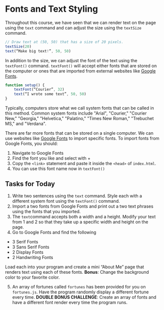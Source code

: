# Fonts and Text Styling

Throughout this course, we have seen that we can render text on the page using the `text` command and can adjust the size using the `textSize` command.

```javascript
// Draw text at (50, 50) that has a size of 20 pixels.
textSize(20)
text(“Make big text!”, 50, 50)
```

In addition to the size, we can adjust the font of the text using the `textFont()` command. `textFont()` will accept either fonts that are stored on the computer or ones that are imported from external websites like [Google Fonts](https://fonts.google.com/).

```javascript
function setup() {
	textFont(“Courier”, 32)
	text(“I wrote some text”, 50, 50)
}
```

Typically, computers store what we call system fonts that can be called in this method. Common system fonts include  "Arial", "Courier," "Courier New," "Georgia," "Helvetica," "Palatino," "Times New Roman," "Trebuchet MS," and "Verdana".

There are far more fonts that can be stored on a single computer. We can use websites like [Google Fonts](https://fonts.google.com/) to import specific fonts. To import fonts from Google Fonts, you should:

1. Navigate to Google Fonts
2. Find the font you like and select with +
3. Copy the `<link>` statement and paste it inside the `<head>` of `index.html`. 
4. You can use this font name now in `textFont()`

## Tasks for Today

1. Write two sentences using the `text` command. Style each with a different system font using the `textFont()` command. 
2. Import a two fonts from Google Fonts and print out a two text phrases using the fonts that you imported.
3. The `text`command accepts both a width and a height. Modify your text from 1 and 2 so that they take up a specific width and height on the page.
4. Go to Google Fonts and find the following
- 3 Serif Fonts
- 3 Sans Serif Fonts
- 2 Display Fonts
- 2 Handwriting Fonts

Load each into your program and create a mini “About Me” page that renders text using each of these fonts. **Bonus**: Change the background color to your favorite color.

5. An array of fortunes called `fortunes` has been provided for you on `fortunes.js`. Have the program randomly display a different fortune every time. **DOUBLE BONUS CHALLENGE**: Create an array of fonts and have a different font render every time the program runs.